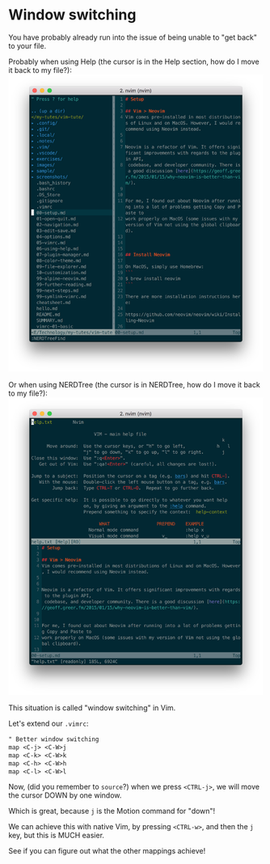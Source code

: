 # Window switching
You have probably already run into the issue of being unable to "get back" to your file.

Probably when using Help (the cursor is in the Help section, how do I move it back to my file?):
![Vim windows vertical](screenshots/vim-windows-vertical.png)

Or when using NERDTree (the cursor is in NERDTree, how do I move it back to my file?):
![Vim windows horizontal](screenshots/vim-windows-horizontal.png)


This situation is called "window switching" in Vim.

Let's extend our `.vimrc`:
```
" Better window switching
map <C-j> <C-W>j
map <C-k> <C-W>k
map <C-h> <C-W>h
map <C-l> <C-W>l
```

Now, (did you remember to `source`?) when we press `<CTRL-j>`, we will move the cursor DOWN by one window.

Which is great, because `j` is the Motion command for "down"!

We can achieve this with native Vim, by pressing `<CTRL-w>`, and then the `j` key, but
this is MUCH easier.

See if you can figure out what the other mappings achieve!
